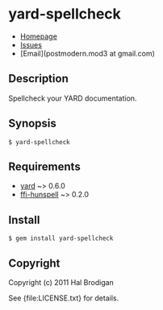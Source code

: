 # yard-spellcheck

* [Homepage](http://github.com/postmodern/yard-spellcheck)
* [Issues](http://github.com/postmodern/yard-spellcheck/issues)
* [Email](postmodern.mod3 at gmail.com)

## Description

Spellcheck your YARD documentation.

## Synopsis

    $ yard-spellcheck

## Requirements

* [yard](http://github.com/lsegal/yard) ~> 0.6.0
* [ffi-hunspell](http://github.com/postmodern/ffi-hunspell) ~> 0.2.0

## Install

    $ gem install yard-spellcheck

## Copyright

Copyright (c) 2011 Hal Brodigan

See {file:LICENSE.txt} for details.

